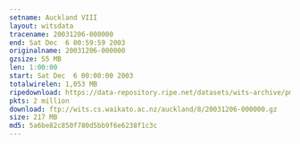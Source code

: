 ```yaml
---
setname: Auckland VIII
layout: witsdata
tracename: 20031206-000000
end: Sat Dec  6 00:59:59 2003
originalname: 20031206-000000
gzsize: 55 MB
len: 1:00:00
start: Sat Dec  6 00:00:00 2003
totalwirelen: 1,053 MB
ripedownload: https://data-repository.ripe.net/datasets/wits-archive/pma/long/auck/8//20031206-000000.gz
pkts: 2 million
download: ftp://wits.cs.waikato.ac.nz/auckland/8/20031206-000000.gz
size: 217 MB
md5: 5a6be82c850f780d5bb9f6e6238f1c3c
---
```

